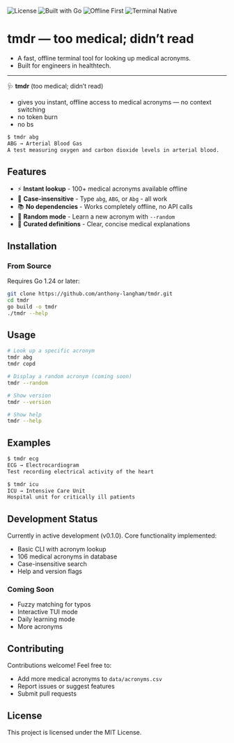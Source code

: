 ![License](https://img.shields.io/badge/license-MIT-blue)
![Built with Go](https://img.shields.io/badge/built%20with-Go-informational)
![Offline First](https://img.shields.io/badge/offline-first-success)
![Terminal Native](https://img.shields.io/badge/UX-terminal--native-yellow)

# tmdr — too medical; didn’t read
- A fast, offline terminal tool for looking up medical acronyms. 
- Built for engineers in healthtech.

---

🩺 **tmdr** (too medical; didn’t read) 
- gives you instant, offline access to medical acronyms 
— no context switching
- no token burn
- no bs

```bash
$ tmdr abg
ABG → Arterial Blood Gas
A test measuring oxygen and carbon dioxide levels in arterial blood.
```

## Features

- ⚡ **Instant lookup** - 100+ medical acronyms available offline
- 🎯 **Case-insensitive** - Type `abg`, `ABG`, or `Abg` - all work
- 📚 **No dependencies** - Works completely offline, no API calls
- 🎲 **Random mode** - Learn a new acronym with `--random`
- 🧠 **Curated definitions** - Clear, concise medical explanations

## Installation

### From Source
Requires Go 1.24 or later:

```bash
git clone https://github.com/anthony-langham/tmdr.git
cd tmdr
go build -o tmdr
./tmdr --help
```

## Usage

```bash
# Look up a specific acronym
tmdr abg
tmdr copd

# Display a random acronym (coming soon)
tmdr --random

# Show version
tmdr --version

# Show help
tmdr --help
```

## Examples

```bash
$ tmdr ecg
ECG → Electrocardiogram
Test recording electrical activity of the heart

$ tmdr icu  
ICU → Intensive Care Unit
Hospital unit for critically ill patients
```

## Development Status

Currently in active development (v0.1.0). Core functionality implemented:
- Basic CLI with acronym lookup
- 106 medical acronyms in database
- Case-insensitive search
- Help and version flags

### Coming Soon
- Fuzzy matching for typos
- Interactive TUI mode
- Daily learning mode
- More acronyms

## Contributing

Contributions welcome! Feel free to:
- Add more medical acronyms to `data/acronyms.csv`
- Report issues or suggest features
- Submit pull requests

## License

This project is licensed under the MIT License.
